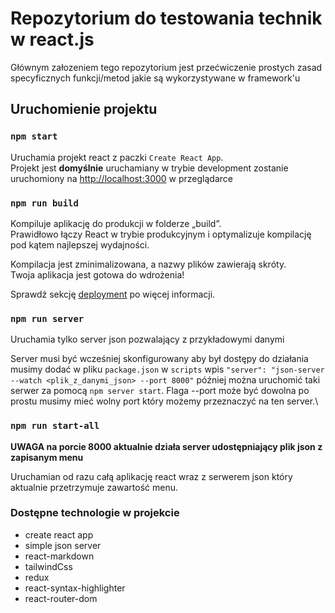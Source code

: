 # Repozytorium do testowania technik w react.js

Głównym załozeniem tego repozytorium jest przećwiczenie prostych zasad specyficznych funkcji/metod jakie są wykorzystywane w framework'u

## Uruchomienie projektu

### `npm start`

Uruchamia projekt react z paczki `Create React App`.\
Projekt jest **domyślnie** uruchamiany w trybie development zostanie uruchomiony na [http://localhost:3000](http://localhost:3000) w przeglądarce

### `npm run build`

Kompiluje aplikację do produkcji w folderze „build”.\
Prawidłowo łączy React w trybie produkcyjnym i optymalizuje kompilację pod kątem najlepszej wydajności.

Kompilacja jest zminimalizowana, a nazwy plików zawierają skróty.\
Twoja aplikacja jest gotowa do wdrożenia!

Sprawdź sekcję [deployment](https://facebook.github.io/create-react-app/docs/deployment) po więcej informacji.

### `npm run server`

Uruchamia tylko server json pozwalający z przykładowymi danymi

Server musi być wcześniej skonfigurowany aby był dostępy do działania musimy dodać w pliku `package.json` w `scripts` wpis `"server": "json-server --watch <plik_z_danymi_json> --port 8000"` później można uruchomić taki serwer za pomocą `npm server start`. Flaga --port może być dowolna po prostu musimy mieć wolny port który możemy przeznaczyć na ten server.\

### `npm run start-all`

**UWAGA na porcie 8000 aktualnie działa server udostępniający plik json z zapisanym menu**

Uruchamian od razu całą aplikację react wraz z serwerem json który aktualnie przetrzymuje zawartość menu.

### Dostępne technologie w projekcie

- create react app
- simple json server
- react-markdown
- tailwindCss
- redux
- react-syntax-highlighter
- react-router-dom
